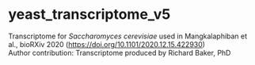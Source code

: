 # yeast_transcriptome_v5

Transcriptome for *Saccharomyces cerevisiae* used in Mangkalaphiban et al., bioRXiv 2020 (https://doi.org/10.1101/2020.12.15.422930)<br/>
Author contribution: Transcriptome produced by Richard Baker, PhD
